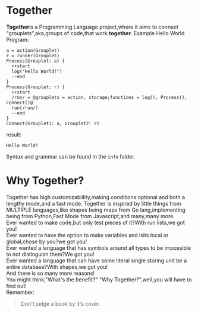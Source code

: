 # Together
**Together**is a Programming Language project,where it aims to connect "grouplets",aka,groups of code,that work **together**.
Example Hello World Program:
```
a = action(Grouplet)
r = runner(Grouplet)
Process(Grouplet: a) {
  ++start
  log("Hello World!")
  --end
}
Process(Grouplet: r) {
  ++start
  /run/ = @grouplets = action, storage;functions = log(), Process(), Connect()@
  run(/run/)
  --end
}
Connect(Grouplet1: a, Grouplet2: r)
```
result:
```
Hello World!
```
Syntax and grammar can be found in the ``info`` folder.
# Why Together?
Together has high customizabillity,making conditions optional and both a lengthy mode,and a fast mode.
Together is inspired by little things from MULTIPLE languages,like shapes being maps from Go lang,implementing being from Python,Fast Mode from Javascript,and many,many more.\
Ever wanted to make code,but only test pieces of it?With run lists,we got you!\
Ever wanted to have the option to make variables and lsits local or global,chose by you?we got you!\
Ever wanted a language that has symbols around all types to be impossible to not distinguish them?We got you!\
Ever wanted a language that can have some literal single storing unit be a entire database?With shapes,we got you!\
And there is so many more reasons!\
You might think,"What's the benefit?" "Why Together?",well,you will have to find out!\
Remember:
> Don't judge a book by it's cover.

